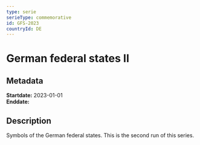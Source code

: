 ```yaml
---
type: serie
serieType: commemorative
id: GFS-2023
countryId: DE
---
```


# German federal states II

## Metadata

**Startdate:** 2023-01-01\
**Enddate:**

## Description

Symbols of the German federal states. This is the second run of this series.
